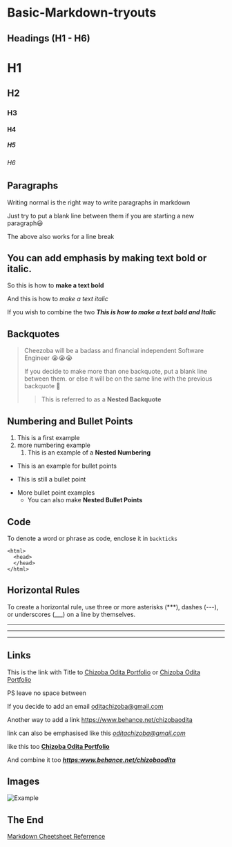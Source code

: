 # Basic-Markdown-tryouts

## Headings (H1 - H6)

# H1

## H2

### H3

#### H4

##### H5

###### H6

## Paragraphs

Writing normal is the right way to write paragraphs in markdown

Just try to put a blank line between them if you are starting a new paragraph😃

The above also works for a line break

## You can add emphasis by making text bold or italic.

So this is how to **make a text bold** 

And this is how to *make a text italic*

If you wish to combine the two ***This is how to make a text bold and Italic***

## Backquotes

> Cheezoba will be a badass and financial independent Software Engineer 😭😭😭
>
> If you decide to make more than one backquote, put a blank line between them.
> or else it will be on the same line with the previous backquote 🙂
>
> > This is referred to as a **Nested Backquote**

## Numbering and Bullet Points

1. This is a first example
2. more numbering example
   1. This is an example of a **Nested Numbering**
  
* This is an example for bullet points

- This is still a bullet point

+ More bullet point examples
  + You can also make **Nested Bullet Points**
 
## Code

To denote a word or phrase as code, enclose it in `backticks`

    <html>
      <head>
      </head>
    </html>

## Horizontal Rules
To create a horizontal rule, use three or more asterisks (***), dashes (---), or underscores (___) on a line by themselves.

---

***

___


## Links

This is the link with Title to [Chizoba Odita Portfolio](https://www.behance.net/chizobaodita) or <a href="https://behance.net/chizobaodita">Chizoba Odita Portfolio</a>

PS leave no space between

If you decide to add an email <oditachizoba@gmail.com> 

Another way to add a link <https://www.behance.net/chizobaodita>

link can also be emphasised like this *<oditachizoba@gmail.com>*

like this too **[Chizoba Odita Portfolio](https:www.behance.net/chizobaodita)**

And combine it too ***<https:www.behance.net/chizobaodita>***

## Images

![Example](https://mdg.imgix.net/assets/images/san-juan-mountains.jpg?auto=format&fit=clip&q=40&w=1080)

## The End

[Markdown Cheetsheet Referrence](https://www.markdownguide.org/cheat-sheet/)
